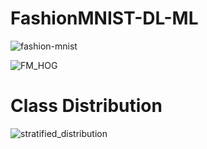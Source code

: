 # FashionMNIST-DL-ML
![fashion-mnist](https://github.com/MK2345/FashionMNIST-DL-ML/assets/24621381/52685943-1dbd-49d1-9d62-5c0ebbb5539c)

![FM_HOG](https://github.com/MK2345/FashionMNIST-DL-ML/assets/24621381/984fc2cd-9f04-4b2d-a346-830cc1b2b271)


# Class Distribution
![stratified_distribution](https://github.com/MK2345/FashionMNIST-DL-ML/assets/24621381/27bd8a63-59be-4b83-909e-4307edef4d1e)
